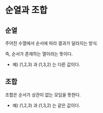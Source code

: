 # 순열과 조합

## 순열
주어진 수열에서 순서에 따라 결과가 달라지는 방식.

즉, 순서가 존재하는 열이라는 뜻이다.

- 예) (1,2,3) 과 (1,3,2) 는 다른  값이다.





## 조합
조합은 순서가 상관이 없는 모임을 뜻한다.

- 예) (1,2,3) 과 (1,3,2) 는 같은 값이다.